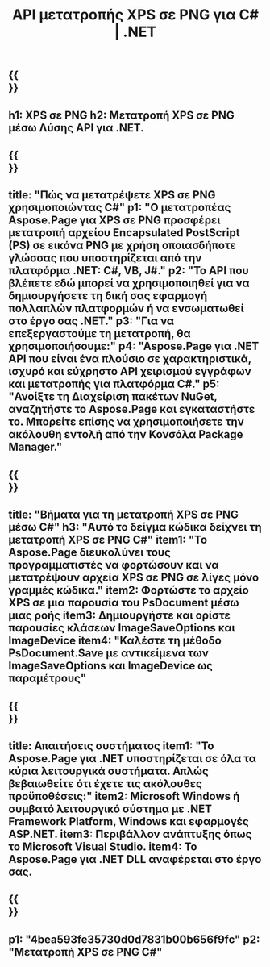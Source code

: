﻿---
translation: true
template: /_templates/_conversion-child-net.md
title: API μετατροπής XPS σε PNG για C# |  .NET
url: /net/conversion/xps-to-png/
description: Δείγμα κώδικα για μετατροπή XPS σε PNG C#. Χρησιμοποιήστε παράδειγμα κώδικα API για ομαδική μετατροπή αρχείων XPS σε PNG εντός VB.NET, Asp.NET ή οποιασδήποτε εφαρμογής που βασίζεται στο .NET.
informat: XPS
outformat: PNG
otherformats: XPS EPS
---

{{<section banner>}}
---
h1: XPS σε PNG
h2: Μετατροπή XPS σε PNG μέσω Λύσης API για .NET.
---

{{<section overview>}}
---
title: "Πώς να μετατρέψετε XPS σε PNG χρησιμοποιώντας C#"
p1: "Ο μετατροπέας Aspose.Page για XPS σε PNG προσφέρει μετατροπή αρχείου Encapsulated PostScript (PS) σε εικόνα PNG με χρήση οποιασδήποτε γλώσσας που υποστηρίζεται από την πλατφόρμα .NET: C#, VB, J#."
p2: "Το API που βλέπετε εδώ μπορεί να χρησιμοποιηθεί για να δημιουργήσετε τη δική σας εφαρμογή πολλαπλών πλατφορμών ή να ενσωματωθεί στο έργο σας .NET."
p3: "Για να επεξεργαστούμε τη μετατροπή, θα χρησιμοποιήσουμε:"
p4: "Aspose.Page για .NET API που είναι ένα πλούσιο σε χαρακτηριστικά, ισχυρό και εύχρηστο API χειρισμού εγγράφων και μετατροπής για πλατφόρμα C#."
p5: "Ανοίξτε τη Διαχείριση πακέτων NuGet, αναζητήστε το Aspose.Page και εγκαταστήστε το. Μπορείτε επίσης να χρησιμοποιήσετε την ακόλουθη εντολή από την Κονσόλα Package Manager."
---

{{<section feature1>}}
---
title: "Βήματα για τη μετατροπή XPS σε PNG μέσω C#"
h3: "Αυτό το δείγμα κώδικα δείχνει τη μετατροπή XPS σε PNG C#"
item1: "Το Aspose.Page διευκολύνει τους προγραμματιστές να φορτώσουν και να μετατρέψουν αρχεία XPS σε PNG σε λίγες μόνο γραμμές κώδικα."
item2: Φορτώστε το αρχείο XPS σε μια παρουσία του PsDocument μέσω μιας ροής
item3: Δημιουργήστε και ορίστε παρουσίες κλάσεων ImageSaveOptions και ImageDevice
item4: "Καλέστε τη μέθοδο PsDocument.Save με αντικείμενα των ImageSaveOptions και ImageDevice ως παραμέτρους"
---

{{<section feature2>}}
---
title: Απαιτήσεις συστήματος
item1: "Το Aspose.Page για .NET υποστηρίζεται σε όλα τα κύρια λειτουργικά συστήματα. Απλώς βεβαιωθείτε ότι έχετε τις ακόλουθες προϋποθέσεις:"
item2: Microsoft Windows ή συμβατό λειτουργικό σύστημα με .NET Framework Platform, Windows και εφαρμογές ASP.NET.
item3: Περιβάλλον ανάπτυξης όπως το Microsoft Visual Studio.
item4: Το Aspose.Page για .NET DLL αναφέρεται στο έργο σας.
---

{{<section gist>}}
---
p1: "4bea593fe35730d0d7831b00b656f9fc"
p2: "Μετατροπή XPS σε PNG C#"
---

